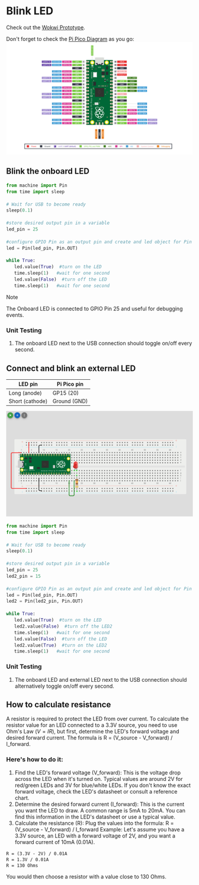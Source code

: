 # Blink LED

Check out the [Wokwi Prototype](https://wokwi.com/projects/431255576341310465).

Don't forget to check the [Pi Pico Diagram](../Raspberry-Pi-Pico-pinout-diagram.svg) as you go:
![](../Raspberry-Pi-Pico-pinout-diagram.svg)

## Blink the onboard LED

```python
from machine import Pin
from time import sleep

# Wait for USB to become ready
sleep(0.1)

#store desired output pin in a variable
led_pin = 25

#configure GPIO Pin as an output pin and create and led object for Pin class
led = Pin(led_pin, Pin.OUT)

while True:
   led.value(True)  #turn on the LED
   time.sleep(1)   #wait for one second
   led.value(False)  #turn off the LED
   time.sleep(1)   #wait for one second
```

> [!Note]
> The Onboard LED is connected to GPIO Pin 25 and useful for debugging events.

### Unit Testing

1. The onboard LED next to the USB connection should toggle on/off every second.

## Connect and blink an external LED

| LED pin         | Pi Pico pin  |
| --------------- | ------------ |
| Long (anode)    | GP15 (20)    |
| Short (cathode) | Ground (GND) |

![](images/blink_led.png)

```python
from machine import Pin
from time import sleep

# Wait for USB to become ready
sleep(0.1)

#store desired output pin in a variable
led_pin = 25
led2_pin = 15

#configure GPIO Pin as an output pin and create and led object for Pin class
led = Pin(led_pin, Pin.OUT)
led2 = Pin(led2_pin, Pin.OUT)

while True:
   led.value(True)  #turn on the LED
   led2.value(False)  #turn off the LED2
   time.sleep(1)   #wait for one second
   led.value(False)  #turn off the LED
   led2.value(True)  #turn on the LED2
   time.sleep(1)   #wait for one second
```

### Unit Testing

1. The onboard LED and external LED next to the USB connection should alternatively toggle on/off every second.

## How to calculate resistance

A resistor is required to protect the LED from over current. To calculate the resistor value for an LED connected to a 3.3V source, you need to use Ohm's Law $(V = IR)$, but first, determine the LED's forward voltage and desired forward current. The formula is R = (V_source - V_forward) / I_forward.

### Here's how to do it:

1. Find the LED's forward voltage (V_forward):
   This is the voltage drop across the LED when it's turned on. Typical values are around 2V for red/green LEDs and 3V for blue/white LEDs. If you don't know the exact forward voltage, check the LED's datasheet or consult a reference chart.
2. Determine the desired forward current (I_forward):
   This is the current you want the LED to draw. A common range is 5mA to 20mA. You can find this information in the LED's datasheet or use a typical value.
3. Calculate the resistance (R):
   Plug the values into the formula: R = (V_source - V_forward) / I_forward
   Example: Let's assume you have a 3.3V source, an LED with a forward voltage of 2V, and you want a forward current of 10mA (0.01A).

```
R = (3.3V - 2V) / 0.01A
R = 1.3V / 0.01A
R = 130 Ohms
```

You would then choose a resistor with a value close to 130 Ohms.
